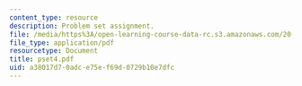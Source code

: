 ```yaml
---
content_type: resource
description: Problem set assignment.
file: /media/https%3A/open-learning-course-data-rc.s3.amazonaws.com/20-011j-statistical-thermodynamics-of-biomolecular-systems-be-011j-spring-2004/a38017d70adce75ef69d0729b10e7dfc_pset4.pdf
file_type: application/pdf
resourcetype: Document
title: pset4.pdf
uid: a38017d7-0adc-e75e-f69d-0729b10e7dfc
---
```

